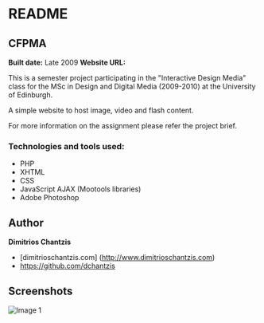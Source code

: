 # README

## CFPMA
**Built date:** Late 2009
**Website URL:**

This is a semester project participating in the "Interactive Design Media" class for the MSc in Design and Digital Media (2009-2010) at the University of Edinburgh. 

A simple website to host image, video and flash content. 

For more information on the assignment please refer the project brief.

### Technologies and tools used:

- PHP
- XHTML 
- CSS
- JavaScript AJAX (Mootools libraries)
- Adobe Photoshop

## Author

**Dimitrios Chantzis**
- [dimitrioschantzis.com] (http://www.dimitrioschantzis.com)
- <https://github.com/dchantzis>

## Screenshots
![Image 1](http://dchantzis.github.io/cfpma/screenshots/cfpma-screenshot-01.jpg)
